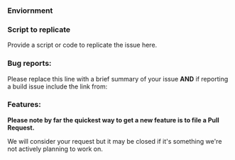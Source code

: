 ### Enviornment

### Script to replicate

Provide a script or code to replicate the issue here.

### Bug reports:

Please replace this line with a brief summary of your issue **AND** if reporting a build issue include the link from:

### Features:

**Please note by far the quickest way to get a new feature is to file a Pull Request.**

We will consider your request but it may be closed if it's something we're not actively planning to work on.